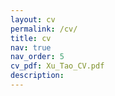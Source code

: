 ```yaml
---
layout: cv
permalink: /cv/
title: cv
nav: true
nav_order: 5
cv_pdf: Xu_Tao_CV.pdf
description: 
---
```

